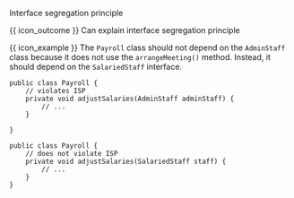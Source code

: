 <span id="title">Interface segregation principle</span>

<span id="prereqs"></span>

<span id="outcomes">{{ icon_outcome }} Can explain interface segregation principle</span>

<div id="body">

<box type="definition" seamless>
<include src="../../common/definitions.md#def-interface-segregation-principle" trim />
</box>

<box>

{{ icon_example }} The `Payroll` class should not depend on the `AdminStaff` class because it does not use the `arrangeMeeting()` method. Instead, it should depend on the `SalariedStaff` interface.

```java{highlight-lines="2"}
public class Payroll {
    // violates ISP
    private void adjustSalaries(AdminStaff adminStaff) {
        // ...
    }

}
```

```java{highlight-lines="2"}
public class Payroll {
    // does not violate ISP
    private void adjustSalaries(SalariedStaff staff) {
        // ...
    }
}
```

<pic eager src="{{baseUrl}}/principles/interfaceSegregationPrinciple/images/payroll.png" height="200" />
<p/>

</box>

</div>

<div id="extras">
</div>
